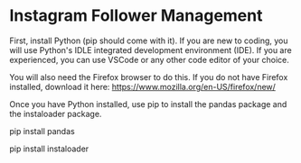 # Instagram Follower Management

First, install Python (pip should come with it).
If you are new to coding, you will use Python's IDLE integrated development environment (IDE). If you are experienced, you can use VSCode or any other code editor of your choice.

You will also need the Firefox browser to do this. If you do not have Firefox installed, download it here: https://www.mozilla.org/en-US/firefox/new/

Once you have Python installed, use pip to install the pandas package and the instaloader package.

pip install pandas

pip install instaloader
